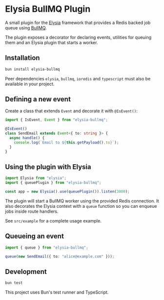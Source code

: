 # Elysia BullMQ Plugin

A small plugin for the [Elysia](https://elysiajs.com) framework that provides a
Redis backed job queue using [BullMQ](https://docs.bullmq.io/).

The plugin exposes a decorator for declaring events, utilities for queuing them
and an Elysia plugin that starts a worker.

## Installation

```bash
bun install elysia-bullmq
```

Peer dependencies `elysia`, `bullmq`, `ioredis` and `typescript` must also be
available in your project.

## Defining a new event

Create a class that extends `Event` and decorate it with `@IsEvent()`:

```ts
import { IsEvent, Event } from "elysia-bullmq";

@IsEvent()
class SendEmail extends Event<{ to: string }> {
  async handle() {
    console.log(`Email to ${this.getPayload().to}`);
  }
}
```

## Using the plugin with Elysia

```ts
import Elysia from "elysia";
import { queuePlugin } from "elysia-bullmq";

const app = new Elysia().use(queuePlugin()).listen(3000);
```

The plugin will start a BullMQ worker using the provided Redis connection. It
also decorates the Elysia context with a `queue` function so you can enqueue
jobs inside route handlers.

See `src/example` for a complete usage example.

## Queueing an event

```ts
import { queue } from "elysia-bullmq";

queue(new SendEmail({ to: "alice@example.com" }));
```

## Development

```bash
bun test
```

This project uses Bun's test runner and TypeScript.
